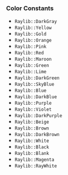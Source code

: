 ### Color Constants

- `Raylib::DarkGray`
- `Raylib::Yellow`
- `Raylib::Gold`
- `Raylib::Orange`
- `Raylib::Pink`
- `Raylib::Red`
- `Raylib::Maroon`
- `Raylib::Green`
- `Raylib::Lime`
- `Raylib::DarkGreen`
- `Raylib::SkyBlue`
- `Raylib::Blue`
- `Raylib::DarkBlue`
- `Raylib::Purple`
- `Raylib::Violet`
- `Raylib::DarkPurple`
- `Raylib::Beige`
- `Raylib::Brown`
- `Raylib::DarkBrown`
- `Raylib::White`
- `Raylib::Black`
- `Raylib::Blank`
- `Raylib::Magenta`
- `Raylib::RayWhite`
